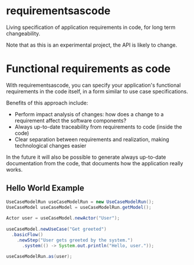 # requirementsascode
Living specification of application requirements in code, for long term changeability.

Note that as this is an experimental project, the API is likely to change.

# Functional requirements as code
With requirementsascode, you can specify your application's functional requirements in the code itself,
in a form similar to use case specifications.

Benefits of this approach include:
* Perform impact analysis of changes: how does a change to a requirement affect the software components?
* Always up-to-date traceability from requirements to code (inside the code)
* Clear separation between requirements and realization, making technological changes easier

In the future it will also be possible to generate always up-to-date documentation from the code, 
that documents how the application really works.

## Hello World Example
``` java
UseCaseModelRun useCaseModelRun = new UseCaseModelRun();
UseCaseModel useCaseModel = useCaseModelRun.getModel();
		
Actor user = useCaseModel.newActor("User");
		
useCaseModel.newUseCase("Get greeted")
  .basicFlow()
    .newStep("User gets greeted by the system.")
      .system(() -> System.out.println("Hello, user."));
		
useCaseModelRun.as(user);
```
